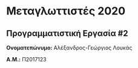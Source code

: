 # Μεταγλωττιστές 2020
## Προγραμματιστική Εργασία #2

**Ονοματεπώνυμο:** Αλέξανδρος-Γεώργιος Λουκάς

**Α.Μ.:** Π2017123


